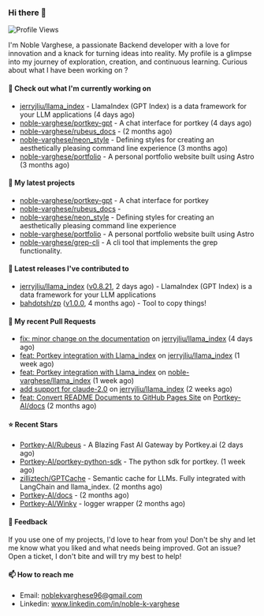 ### Hi there 👋
![Profile Views](https://komarev.com/ghpvc/?username=noble-varghese&label=PROFILE+VIEWS)

I'm Noble Varghese, a passionate Backend developer with a love for innovation and a knack for turning ideas into reality. My profile is a glimpse into my journey of exploration, creation, and continuous learning. Curious about what I have been working on ?


#### 👷 Check out what I'm currently working on

- [jerryjliu/llama_index](https://github.com/jerryjliu/llama_index) - LlamaIndex (GPT Index) is a data framework for your LLM applications (4 days ago)
- [noble-varghese/portkey-gpt](https://github.com/noble-varghese/portkey-gpt) - A chat interface for portkey (4 days ago)
- [noble-varghese/rubeus_docs](https://github.com/noble-varghese/rubeus_docs) -  (2 months ago)
- [noble-varghese/neon_style](https://github.com/noble-varghese/neon_style) - Defining styles for creating an aesthetically pleasing command line experience (3 months ago)
- [noble-varghese/portfolio](https://github.com/noble-varghese/portfolio) - A personal portfolio website built using Astro (3 months ago)

#### 🌱 My latest projects

- [noble-varghese/portkey-gpt](https://github.com/noble-varghese/portkey-gpt) - A chat interface for portkey
- [noble-varghese/rubeus_docs](https://github.com/noble-varghese/rubeus_docs) - 
- [noble-varghese/neon_style](https://github.com/noble-varghese/neon_style) - Defining styles for creating an aesthetically pleasing command line experience
- [noble-varghese/portfolio](https://github.com/noble-varghese/portfolio) - A personal portfolio website built using Astro
- [noble-varghese/grep-cli](https://github.com/noble-varghese/grep-cli) - A cli tool that implements the grep functionality.

#### 🔭 Latest releases I've contributed to

- [jerryjliu/llama_index](https://github.com/jerryjliu/llama_index) ([v0.8.21](https://github.com/jerryjliu/llama_index/releases/tag/v0.8.21), 2 days ago) - LlamaIndex (GPT Index) is a data framework for your LLM applications
- [bahdotsh/zp](https://github.com/bahdotsh/zp) ([v1.0.0](https://github.com/bahdotsh/zp/releases/tag/v1.0.0), 4 months ago) - Tool to copy things!

#### 🔨 My recent Pull Requests

- [fix: minor change on the documentation](https://github.com/jerryjliu/llama_index/pull/7533) on [jerryjliu/llama_index](https://github.com/jerryjliu/llama_index) (4 days ago)
- [feat: Portkey integration with Llama_index](https://github.com/jerryjliu/llama_index/pull/7508) on [jerryjliu/llama_index](https://github.com/jerryjliu/llama_index) (1 week ago)
- [feat: Portkey integration with Llama_index](https://github.com/noble-varghese/llama_index/pull/1) on [noble-varghese/llama_index](https://github.com/noble-varghese/llama_index) (1 week ago)
- [add support for claude-2.0](https://github.com/jerryjliu/llama_index/pull/7373) on [jerryjliu/llama_index](https://github.com/jerryjliu/llama_index) (2 weeks ago)
- [feat: Convert README Documents to GitHub Pages Site](https://github.com/Portkey-AI/docs/pull/7) on [Portkey-AI/docs](https://github.com/Portkey-AI/docs) (2 months ago)


#### ⭐ Recent Stars

- [Portkey-AI/Rubeus](https://github.com/Portkey-AI/Rubeus) - A Blazing Fast AI Gateway by Portkey.ai (2 days ago)
- [Portkey-AI/portkey-python-sdk](https://github.com/Portkey-AI/portkey-python-sdk) - The python sdk for portkey. (1 week ago)
- [zilliztech/GPTCache](https://github.com/zilliztech/GPTCache) - Semantic cache for LLMs. Fully integrated with LangChain and llama_index.  (2 months ago)
- [Portkey-AI/docs](https://github.com/Portkey-AI/docs) -  (2 months ago)
- [Portkey-AI/Winky](https://github.com/Portkey-AI/Winky) - logger wrapper (2 months ago)

#### 💬 Feedback

If you use one of my projects, I'd love to hear from you! Don't be shy and let me know what you liked and what needs being improved. Got an issue? Open a ticket, I don't bite and will try my best to help!

#### 📫 How to reach me

- Email: noblekvarghese96@gmail.com
- Linkedin: www.linkedin.com/in/noble-k-varghese
